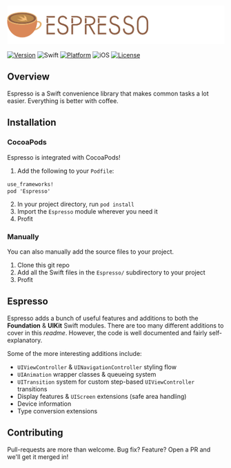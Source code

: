 ![Espresso](Resources/banner.png)

[![Version](https://img.shields.io/cocoapods/v/Espresso.svg?style=flat)](http://cocoapods.org/pods/Espresso)
![Swift](https://img.shields.io/badge/Swift-4.0-orange.svg)
[![Platform](https://img.shields.io/cocoapods/p/Espresso.svg?style=flat)](http://cocoapods.org/pods/Espresso)
![iOS](https://img.shields.io/badge/iOS-10,%2011-blue.svg)
[![License](https://img.shields.io/cocoapods/l/Espresso.svg?style=flat)](http://cocoapods.org/pods/Espresso)

## Overview
Espresso is a Swift convenience library that makes common tasks a lot easier. Everything is better with coffee.

## Installation
### CocoaPods
Espresso is integrated with CocoaPods!

1. Add the following to your `Podfile`:
```
use_frameworks!
pod 'Espresso'
```
2. In your project directory, run `pod install`
3. Import the `Espresso` module wherever you need it
4. Profit

### Manually
You can also manually add the source files to your project.

1. Clone this git repo
2. Add all the Swift files in the `Espresso/` subdirectory to your project
3. Profit

## Espresso

Espresso adds a bunch of useful features and additions to both the **Foundation** & **UIKit** Swift modules.
There are too many different additions to cover in this *readme*. However, the code is well documented and fairly self-explanatory.

Some of the more interesting additions include:
- `UIViewController` & `UINavigationController` styling flow
- `UIAnimation` wrapper classes & queueing system
- `UITransition` system for custom step-based `UIViewController` transitions
- Display features & `UIScreen` extensions (safe area handling)
- Device information
- Type conversion extensions

## Contributing

Pull-requests are more than welcome. Bug fix? Feature? Open a PR and we'll get it merged in!
